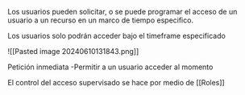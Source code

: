 Los usuarios pueden solicitar, o se puede programar el acceso de un usuario a un recurso en un marco de tiempo especifico.

Los usuarios solo podrán acceder bajo el timeframe especificado

![[Pasted image 20240610131843.png]]


Petición inmediata
-Permitir a un usuario acceder al momento


El control del acceso supervisado se hace por medio de [[Roles]]
